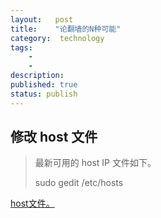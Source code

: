 ```yaml
---
layout:   post
title:    "论翻墙的N种可能"
category:  technology
tags:     
    -  
    -   
description: 
published: true
status: publish
---
```

 
## 修改 host 文件
 
> 最新可用的 host IP 文件如下。
>
> sudo gedit /etc/hosts
 
<a target="_blank" 
href="/finance/assets/files/host">
host文件。
</a>
